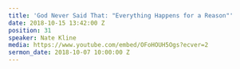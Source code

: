 ```yaml
---
title: 'God Never Said That: "Everything Happens for a Reason"'
date: 2018-10-15 13:42:00 Z
position: 31
speaker: Nate Kline
media: https://www.youtube.com/embed/OFoHOUH5Ogs?ecver=2
sermon_date: 2018-10-07 10:00:00 Z
---
```


